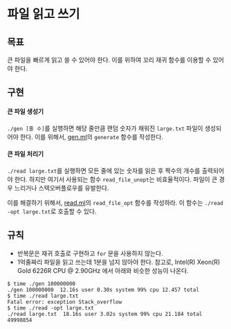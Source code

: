 # 파일 읽고 쓰기

## 목표
큰 파일을 빠르게 읽고 쓸 수 있어야 한다. 이를 위하여 꼬리 재귀 함수를 이용할 수 있어야 한다.

## 구현
#### 큰 파일 생성기
`./gen [줄 수]`를 실행하면 해당 줄만큼 랜덤 숫자가 채워진 `large.txt` 파일이 생성되어야 한다. 이를 위해서, [gen.ml](src/gen.ml)의 `generate` 함수를 작성한다.
#### 큰 파일 처리기
`./read large.txt`를 실행하면 모든 줄에 있는 숫자를 읽은 후 짝수의 개수를 출력되어야 한다. 하지만 여기서 사용되는 함수 `read_file_unopt`는 비효율적이다.
파일이 큰 경우 느리거나 스택오버플로우를 유발한다.

이를 해결하기 위해서, [read.ml](src/read.ml)의 `read_file_opt` 함수를 작성하라. 이 함수는 `./read -opt large.txt`로 호출할 수 있다.

## 규칙
- 반복문은 재귀 호출로 구현하고 `for` 문을 사용하지 않는다.
- 1억줄짜리 파일을 읽고 쓰는데 1분을 넘지 않아야 한다. 참고로, Intel(R) Xeon(R) Gold 6226R CPU @ 2.90GHz 에서 아래와 비슷한 성능이 나온다.
```console
$ time ./gen 100000000
./gen 100000000  12.16s user 0.30s system 99% cpu 12.457 total
$ time ./read large.txt
Fatal error: exception Stack_overflow
$ time ./read -opt large.txt
./read large.txt  18.16s user 3.02s system 99% cpu 21.184 total
49998854
```
